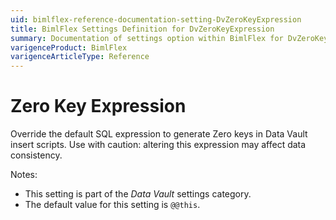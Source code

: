 ```yaml
---
uid: bimlflex-reference-documentation-setting-DvZeroKeyExpression
title: BimlFlex Settings Definition for DvZeroKeyExpression
summary: Documentation of settings option within BimlFlex for DvZeroKeyExpression
varigenceProduct: BimlFlex
varigenceArticleType: Reference
---
```


# Zero Key Expression

Override the default SQL expression to generate Zero keys in Data Vault insert scripts. Use with caution: altering this expression may affect data consistency.

Notes:

* This setting is part of the *Data Vault* settings category.
* The default value for this setting is `@@this`.
